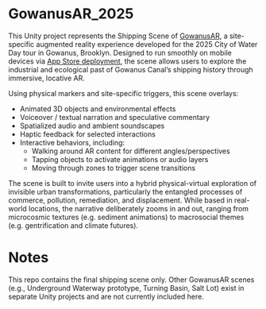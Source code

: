 # GowanusAR_2025

This Unity project represents the Shipping Scene of [GowanusAR](https://www.sarahdrury.net/work/augmented-gowanus), a site-specific augmented reality experience developed for the 2025 City of Water Day tour in Gowanus, Brooklyn. Designed to run smoothly on mobile devices via [App Store deployment](https://apps.apple.com/us/app/gowanusar/id6747295340), the scene allows users to explore the industrial and ecological past of Gowanus Canal’s shipping history through immersive, locative AR.

Using physical markers and site-specific triggers, this scene overlays:
- Animated 3D objects and environmental effects
- Voiceover / textual narration and speculative commentary
- Spatialized audio and ambient soundscapes
- Haptic feedback for selected interactions
- Interactive behaviors, including:
  - Walking around AR content for different angles/perspectives
  - Tapping objects to activate animations or audio layers
  - Moving through zones to trigger scene transitions

The scene is built to invite users into a hybrid physical-virtual exploration of invisible urban transformations, particularly the entangled processes of commerce, pollution, remediation, and displacement. While based in real-world locations, the narrative deliberately zooms in and out, ranging from microcosmic textures (e.g. sediment animations) to macrosocial themes (e.g. gentrification and climate futures).

# Notes

This repo contains the final shipping scene only. Other GowanusAR scenes (e.g., Underground Waterway prototype, Turning Basin, Salt Lot) exist in separate Unity projects and are not currently included here.
